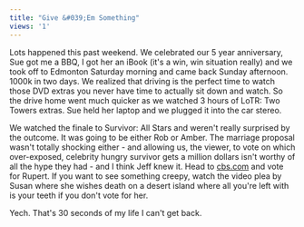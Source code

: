 ```yaml
---
title: "Give &#039;Em Something"
views: '1'
---
```

<p>Lots happened this past weekend.  We celebrated our 5 year anniversary, Sue got me a BBQ, I got her an iBook (it's a win, win situation really) and we took off to Edmonton Saturday morning and came back Sunday afternoon.  1000k in two days.  We realized that driving is the perfect time to watch those DVD extras you never have time to actually sit down and watch.  So the drive home went much quicker as we watched 3 hours of LoTR: Two Towers extras.  Sue held her laptop and we plugged it into the car stereo.</p>
<p>We watched the finale to Survivor: All Stars and weren't really surprised by the outcome.  It was going to be either Rob or Amber.  The marriage proposal wasn't totally shocking either - and allowing us, the viewer, to vote on which over-exposed, celebrity hungry survivor gets a million dollars isn't worthy of all the hype they had - and I think Jeff knew it.  Head to <a href="http://www.cbs.com">cbs.com</a> and vote for Rupert.  If you want to see something creepy, watch the video plea by Susan where she wishes death on a desert island where all you're left with is your teeth if you don't vote for her.</p>
<p>Yech.  That's 30 seconds of my life I can't get back.</p>
